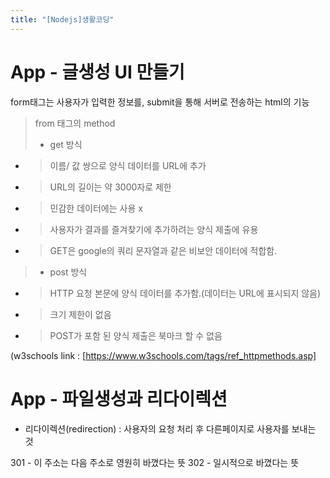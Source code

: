 ```yaml
---
title: "[Nodejs]생활코딩"
---
```


# App - 글생성 UI 만들기

form태그는 사용자가 입력한 정보를, submit을 통해 서버로 전송하는 html의 기능

> from 태그의 method 
> - get 방식
* > 이름/ 값 쌍으로 양식 데이터를 URL에 추가
* >URL의 길이는 약 3000자로 제한
* >민감한 데이터에는 사용 x
* >사용자가 결과를 즐겨찾기에 추가하려는 양식 제출에 유용
* > GET은 google의 쿼리 문자열과 같은 비보안 데이터에 적합함.
>
>- post 방식
* > HTTP 요청 본문에 양식 데이터를 추가함.(데이터는 URL에 표시되지 않음)
* >크기 제한이 없음
* > POST가 포함 된 양식 제출은 북마크 할 수 없음

(w3schools link : 
[https://www.w3schools.com/tags/ref_httpmethods.asp]


# App - 파일생성과 리다이렉션
- 리다이렉션(redirection) : 사용자의 요청 처리 후 다른페이지로 사용자를 보내는 것 

301 - 이 주소는 다음 주소로 영원히 바꼈다는 뜻
302 - 일시적으로 바꼈다는 뜻